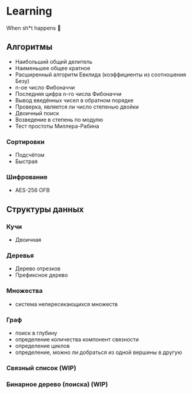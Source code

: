 # Learning
When sh*t happens 🐒

## Алгоритмы
- Наибольший общий делитель
- Наименьшее общее кратное
- Расширенный алгоритм Евклида (коэффициенты из соотношения Безу)
- n-ое число Фибоначчи
- Последняя цифра n-го числа Фибоначчи
- Вывод введённых чисел в обратном порядке
- Проверка, является ли число степенью двойки
- Двоичный поиск
- Возведение в степень по модулю
- Тест простоты Миллера-Рабина

### Сортировки
- Подсчётом
- Быстрая

### Шифрование
- AES-256 OFB

## Структуры данных
### Кучи
- Двоичная

### Деревья
- Дерево отрезков
- Префиксное дерево

### Множества
- система непересекающихся множеств

### Граф
- поиск в глубину
- определение количества компонент связности
- определение циклов
- определение, можно ли добраться из одной вершины в другую

### Связный список (WIP)

### Бинарное дерево (поиска) (WIP)

